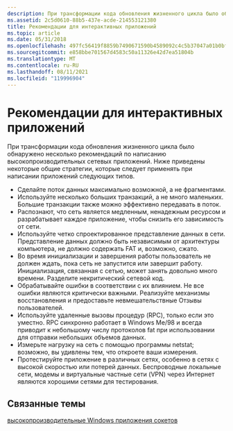 ```yaml
---
description: При трансформации кода обновления жизненного цикла было обнаружено несколько рекомендаций по написанию высокопроизводительных сетевых приложений.
ms.assetid: 2c5d0610-88b5-437e-acde-214553121380
title: Рекомендации для интерактивных приложений
ms.topic: article
ms.date: 05/31/2018
ms.openlocfilehash: 497fc56419f8859b7490671590b4589092c4c5b37047a01b0bf80cee9bf8c213
ms.sourcegitcommit: e858bbe701567d4583c50a11326e42d7ea51804b
ms.translationtype: MT
ms.contentlocale: ru-RU
ms.lasthandoff: 08/11/2021
ms.locfileid: "119996904"
---
```

# <a name="best-practices-for-interactive-applications"></a>Рекомендации для интерактивных приложений

При трансформации кода обновления жизненного цикла было обнаружено несколько рекомендаций по написанию высокопроизводительных сетевых приложений. Ниже приведены некоторые общие стратегии, которые следует применять при написании приложений следующих типов.

-   Сделайте поток данных максимально возможной, а не фрагментами.
-   Используйте несколько больших транзакций, а не много маленьких. Большие транзакции также можно эффективно передавать в поток.
-   Распознают, что сеть является медленным, ненадежным ресурсом и разрабатывает каждое приложение, чтобы снизить его зависимость от сети.
-   Используйте четко спроектированное представление данных в сети. Представление данных должно быть независимым от архитектуры компьютера, не должно содержать FAT и, возможно, сжато.
-   Во время инициализации и завершения работы пользователь не должен ждать, пока сеть не запустится или завершит работу. Инициализация, связанная с сетью, может занять довольно много времени. Разделите некритический сетевой код.
-   Обрабатывайте ошибки в соответствии с их влиянием. Не все ошибки являются критически важными. Реализуйте механизмы восстановления и предоставьте невмешательствные Отзывы пользователей.
-   Используйте удаленные вызовы процедур (RPC), только если это уместно. RPC синхронно работает в Windows Me/98 и всегда приводит к небольшому числу протоколов fat при использовании для отправки небольших объемов данных.
-   Измерьте нагрузку на сеть с помощью программы netstat; возможно, вы удивлены тем, что откроете ваши измерения.
-   Протестируйте приложение в различных сетях, особенно в сетях с высокой скоростью или потерей данных. Беспроводные локальные сети, модемы и виртуальные частные сети (VPN) через Интернет являются хорошими сетями для тестирования.

## <a name="related-topics"></a>Связанные темы

<dl> <dt>

[высокопроизводительные Windows приложения сокетов](high-performance-windows-sockets-applications-2.md)
</dt> </dl>

 

 



